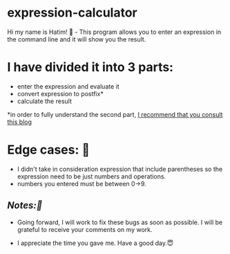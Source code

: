 # expression-calculator

 Hi my name is Hatim! :smiling_face_with_three_hearts:
    - This program allows you to enter an expression in the command line and it will show you the result.

# **I have divided it into 3 parts:**

- enter the expression and evaluate it
- convert expression to postfix*
- calculate the result
    
*in order to fully understand the second part, [I recommend that you consult this blog](https://www.geeksforgeeks.org/stack-set-2-infix-to-postfix/)

# **Edge cases: :face_with_head_bandage:** 

- I didn't take in consideration expression that include parentheses so the expression need to be just numbers and operations.
- numbers you entered must be between 0->9.

## *Notes::thought_balloon:*
- Going forward, I will work to fix these bugs as soon as possible. I will be grateful to receive your comments on my work.

- I appreciate the time you gave me. Have a good day.:innocent: